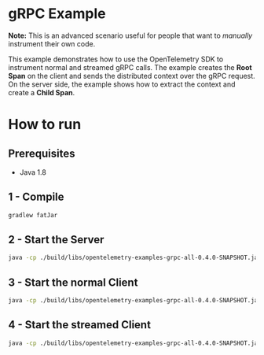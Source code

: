 # gRPC Example

**Note:** This is an advanced scenario useful for people that want to *manually* instrument their own code. 

This example demonstrates how to use the OpenTelemetry SDK 
to instrument normal and streamed gRPC calls. 
The example creates the **Root Span** on the client and sends the distributed context
over the gRPC request. On the server side, the example shows how to extract the context
and create a **Child Span**. 

# How to run

## Prerequisites
* Java 1.8

## 1 - Compile 
```bash
gradlew fatJar
```

## 2 - Start the Server
```bash
java -cp ./build/libs/opentelemetry-examples-grpc-all-0.4.0-SNAPSHOT.jar io.opentelemetry.example.HelloWorldServer
```
 
## 3 - Start the normal Client
```bash
java -cp ./build/libs/opentelemetry-examples-grpc-all-0.4.0-SNAPSHOT.jar io.opentelemetry.example.HelloWorldClient
```

## 4 - Start the streamed Client
```bash
java -cp ./build/libs/opentelemetry-examples-grpc-all-0.4.0-SNAPSHOT.jar io.opentelemetry.example.HelloWorldClientStream
```